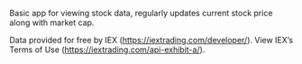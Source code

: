 Basic app for viewing stock data, regularly updates current stock price along with market cap.




Data provided for free by IEX (https://iextrading.com/developer/). View IEX’s Terms of Use (https://iextrading.com/api-exhibit-a/).